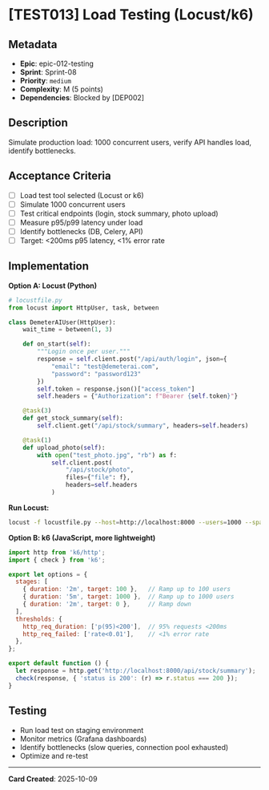 # [TEST013] Load Testing (Locust/k6)

## Metadata
- **Epic**: epic-012-testing
- **Sprint**: Sprint-08
- **Priority**: `medium`
- **Complexity**: M (5 points)
- **Dependencies**: Blocked by [DEP002]

## Description
Simulate production load: 1000 concurrent users, verify API handles load, identify bottlenecks.

## Acceptance Criteria
- [ ] Load test tool selected (Locust or k6)
- [ ] Simulate 1000 concurrent users
- [ ] Test critical endpoints (login, stock summary, photo upload)
- [ ] Measure p95/p99 latency under load
- [ ] Identify bottlenecks (DB, Celery, API)
- [ ] Target: <200ms p95 latency, <1% error rate

## Implementation

**Option A: Locust (Python)**
```python
# locustfile.py
from locust import HttpUser, task, between

class DemeterAIUser(HttpUser):
    wait_time = between(1, 3)

    def on_start(self):
        """Login once per user."""
        response = self.client.post("/api/auth/login", json={
            "email": "test@demeterai.com",
            "password": "password123"
        })
        self.token = response.json()["access_token"]
        self.headers = {"Authorization": f"Bearer {self.token}"}

    @task(3)
    def get_stock_summary(self):
        self.client.get("/api/stock/summary", headers=self.headers)

    @task(1)
    def upload_photo(self):
        with open("test_photo.jpg", "rb") as f:
            self.client.post(
                "/api/stock/photo",
                files={"file": f},
                headers=self.headers
            )
```

**Run Locust:**
```bash
locust -f locustfile.py --host=http://localhost:8000 --users=1000 --spawn-rate=50
```

**Option B: k6 (JavaScript, more lightweight)**
```javascript
import http from 'k6/http';
import { check } from 'k6';

export let options = {
  stages: [
    { duration: '2m', target: 100 },   // Ramp up to 100 users
    { duration: '5m', target: 1000 },  // Ramp up to 1000 users
    { duration: '2m', target: 0 },     // Ramp down
  ],
  thresholds: {
    http_req_duration: ['p(95)<200'],  // 95% requests <200ms
    http_req_failed: ['rate<0.01'],    // <1% error rate
  },
};

export default function () {
  let response = http.get('http://localhost:8000/api/stock/summary');
  check(response, { 'status is 200': (r) => r.status === 200 });
}
```

## Testing
- Run load test on staging environment
- Monitor metrics (Grafana dashboards)
- Identify bottlenecks (slow queries, connection pool exhausted)
- Optimize and re-test

---
**Card Created**: 2025-10-09
